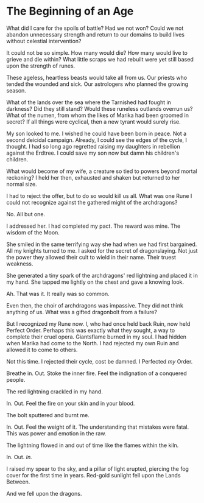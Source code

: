 # The Beginning of an Age

What did I care for the spoils of battle? Had we not won? Could we not abandon unnecessary strength and return to our domains to build lives without celestial intervention?

It could not be so simple. How many would die? How many would live to grieve and die within? What little scraps we had rebuilt were yet still based upon the strength of runes.

These ageless, heartless beasts would take all from us. Our priests who tended the wounded and sick. Our astrologers who planned the growing season.

What of the lands over the sea where the Tarnished had fought in darkness? Did they still stand? Would these runeless outlands overrun us? What of the numen, from whom the likes of Marika had been groomed in secret? If all things were cyclical, then a new tyrant would surely rise.

My son looked to me. I wished he could have been born in peace. Not a second deicidal campaign. Already, I could see the edges of the cycle, I thought. I had so long ago regretted raising my daughters in rebellion against the Erdtree. I could save my son now but damn his children's children.

What would become of my wife, a creature so tied to powers beyond mortal reckoning? I held her then, exhausted and shaken but returned to her normal size.

I had to reject the offer, but to do so would kill us all. What was one Rune I could not recognize against the gathered might of the archdragons?

No. All but one.

I addressed her. I had completed my pact. The reward was mine. The wisdom of the Moon.

She smiled in the same terrifying way she had when we had first bargained. All my knights turned to me. I asked for the secret of dragonslaying. Not just the power they allowed their cult to wield in their name. Their truest weakness.

She generated a tiny spark of the archdragons' red lightning and placed it in my hand. She tapped me lightly on the chest and gave a knowing look.

Ah. That was it. It really was so common.

Even then, the choir of archdragons was impassive. They did not think anything of us. What was a gifted dragonbolt from a failure?

But I recognized my Rune now. I, who had once held back Ruin, now held Perfect Order. Perhaps this was exactly what they sought, a way to complete their cruel opera. Giantsflame burned in my soul. I had hidden when Marika had come to the North. I had rejected my own Ruin and allowed it to come to others.

Not this time. I rejected their cycle, cost be damned. I Perfected _my_ Order.

Breathe in. Out. Stoke the inner fire. Feel the indignation of a conquered people.

The red lightning crackled in my hand.

In. Out. Feel the fire on your skin and in your blood.

The bolt sputtered and burnt me.

In. Out. Feel the weight of it. The understanding that mistakes were fatal. This was power and emotion in the raw.

The lightning flowed in and out of time like the flames within the kiln.

In. Out. _In._

I raised my spear to the sky, and a pillar of light erupted, piercing the fog cover for the first time in years. Red-gold sunlight fell upon the Lands Between.

And we fell upon the dragons.
